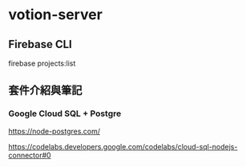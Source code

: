 # votion-server

## Firebase CLI

firebase projects:list

## 套件介紹與筆記

### Google Cloud SQL + Postgre

https://node-postgres.com/

https://codelabs.developers.google.com/codelabs/cloud-sql-nodejs-connector#0